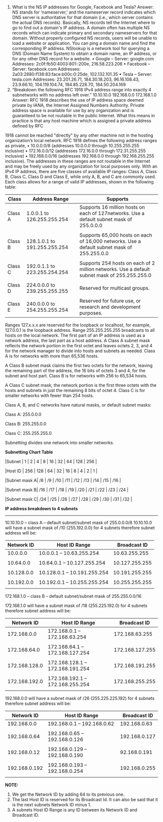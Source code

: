 1. What is the NS IP addresses for Google, Facebook and Tesla?
Answer:
NS stands for ‘nameserver,’ and the nameserver record indicates which DNS server is
authoritative for that domain (i.e., which server contains the actual DNS records).
Basically, NS records tell the Internet where to go to find out a domain's IP address. A
domain often has multiple NS records which can indicate primary and secondary
nameservers for that domain. Without properly configured NS records, users will be
unable to load a website or application.
You can ping a domain name and find the corresponding IP address.
NSlookup is a network tool for querying a DNS (Domain Name System) to obtain a
domain name, an IP address, or for any other DNS record for a website.
• Google –
Server: google.com
Addresses: 2c0f:fb50:4003:801::200e,
216.58.223.206
• Facebook –
Server: facebook.com
Addresses: 2a03:2880:f138:83:face:b00c:0:25de,
102.132.101.35
• Tesla –
Server: tesla.com
Addresses: 23.201.26.71,
184.30.18.203,
96.16.108.43,
23.9.66.10,
104.119.104.74,
184.85.228.70,
184.50.204.169
2. “Breakdown the following RFC 1918 IPv4 address range into exactly 4 subnetworks with
no address left over.”
10.10.10.0
192.168.0.0
172.168.1.0
Answer:
RFC 1918 describes the use of IP address space deemed private by IANA, the Internet
Assigned Numbers Authority. Private address space is available for use by any
organization and is guaranteed to be not routable in the public Internet. What this means
in practice is that any host machine which is assigned a private address defined by RFC

1918 cannot be reached "directly" by any other machine not in the hosting organization’s
local network.
RFC 1918 defines the following address ranges as private,
• 10.0.0.0/8 (addresses 10.0.0.0 through 10.255.255.255 inclusive)
• 172.16.0.0/12 (addresses 172.16.0.0 through 172.31.255.255 inclusive)
• 192.168.0.0/16 (addresses 192.168.0.0 through 192.168.255.255 inclusive). The
addresses in these ranges are not routable in the Internet and may be freely used
by any organization for local purposes only.
With an IPv4 IP address, there are five classes of available IP ranges: Class A, Class B,
Class C, Class D and Class E, while only A, B, and C are commonly used.
Each class allows for a range of valid IP addresses, shown in the following table:

| Class |  Address Range   | Supports  |
|-------|-------------------|----------|
|Class A| 1.0.0.1 to 126.255.255.254| Supports 16 million hosts on each of 127networks. Use a default subnet mask of 255.0.0.0|
||
|Class B| 128.1.0.1 to 191.255.255.254| Supports 65,000 hosts on each of 16,000 networks. Use a default subnet mask of 255.255.0.0|
||
|Class C| 192.0.1.1 to 223.255.254.254| Supports 254 hosts on each of 2 million networks. Use a default subnet mask of 255.255.255.0|
||
|Class D| 224.0.0.0 to 239.255.255.255| Reserved for multicast groups.|
||
|Class E| 240.0.0.0 to 254.255.255.254| Reserved for future use, or research and development purposes.|



Ranges 127.x.x.x are reserved for the loopback or localhost, for example, 127.0.0.1 is the
loopback address. Range 255.255.255.255 broadcasts to all hosts on the local network.
The first part of an IP address is used as a network address, the last part as a host address.
A Class A subnet mask reflects the network portion in the first octet and leaves octets 2,
3, and 4 for the network manager to divide into hosts and subnets as needed. Class A is
for networks with more than 65,536 hosts.

A Class B subnet mask claims the first two octets for the network, leaving the remaining
part of the address, the 16 bits of octets 3 and 4, for the subnet and host part. Class B is
for networks with 256 to 65,534 hosts.

A Class C subnet mask, the network portion is the first three octets with the hosts and
subnets in just the remaining 8 bits of octet 4. Class C is for smaller networks with fewer
than 254 hosts.

Class A, B, and C networks have natural masks, or default subnet masks:

Class A: 255.0.0.0

Class B: 255.255.0.0

Class C: 255.255.255.0

Subnetting divides one network into smaller networks.

**Subnetting Chart Table**

|Subnet    |  1  |  2  |  4  |  8  |  16  |  32  |  64  |  128  |  256  |

|Host ID     | 256 | 128 | 64 | 32 | 16 | 8 | 4 | 2 | 1 |

|Subnet mask A| /8 | /9 | /10 | /11 | /12 | /13 | /14 | /15 | /16 |

|Subnet mask B| /16 | /17 | /18 | /19 | /20 | /21 | /22 | /23 | /24 |

|Subnet mask C| /24 | /25 | /26 | /27 | /28 | /29 | /30 | /31 | /32 |


**IP address breakdown to 4 subnets**
___________________________________


10.10.10.0 – class A – default subnet/subnet mask of 255.0.0.0/8
10.10.10.0 will have a subnet mask of /10 (255.192.0.0) for 4 subnets therefore subnet
address will be:


| Network ID |  Host ID Range   | Broadcast ID  |
|-------|-------------------|----------|
|10.0.0.0| 10.0.0.1 – 10.63.255.254| 10.63.255.255|
||
|10.64.0.0| 10.64.0.1 – 10.127.255.254| 10.127.255.255|
||
|10.128.0.0| 10.128.0.1 – 10.191.255.254| 10.191.255.255|
||
|10.192.0.0| 10.192.0.1 – 10.255.255.254 | 10.255.255.255|
||

172.168.1.0 – class B – default subnet/subnet mask of 255.255.0.0/16

172.168.1.0 will have a subnet mask of /18 (255.225.192.0) for 4 subnets therefore
subnet address will be:

| Network ID |  Host ID Range   | Broadcast ID  |
|-------|-------------------|----------|
|172.168.0.0| 172.168.0.1 – 172.168.63.254 | 172.168.63.255|
||
|172.168.64.0 | 172.168.64.1 – 172.168.127.254 | 172.168.127.255|
||
|172.168.128.0| 172.168.128.1 – 172.168.191.254| 172.168.191.255|
||
|172.168.192.0 | 172.168.192.1 – 172.168.255.254 | 172.168.255.255|
||

192.168.0.0 will have a subnet mask of /26 (255.225.225.192) for 4 subnets therefore
subnet address will be: 

| Network ID |  Host ID Range   | Broadcast ID  |
|-------|-------------------|----------|
|192.168.0.0| 192.168.0.1 – 192.168.0.62 | 192.168.0.63|
||
|192.168.0.64 | 192.168.0.65 – 192.168.0.126 | 192.168.0.127|
||
|192.168.0.12| 192.168.0.129 – 192.168.0.190| 92.168.0.191|
||
|192.168.0.192 | 192.168.0.193 – 192.168.0.254 | 192.168.0.255|
||

**NOTE:**
1. We get the Network ID by adding 64 to its previous one.
2. The last Host ID is reserved for its Broadcast Id. It can also be said that it is the
next subnets Network ID minus 1.
3. A subnets Host ID Range is any ID between its Network ID and Broadcast ID.

   
